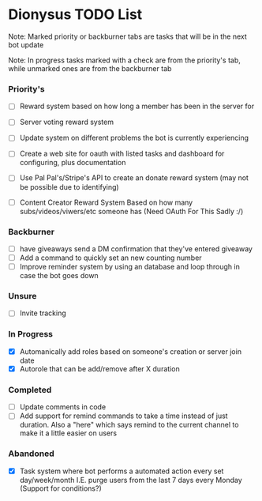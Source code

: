 # Dionysus TODO List

Note: Marked priority or backburner tabs are tasks that will be in the next bot update

Note: In progress tasks marked with a check are from the priority's tab, while unmarked ones are from the backburner tab

### Priority's
- [ ] Reward system based on how long a member has been in the server for
- [ ] Server voting reward system
- [ ] Update system on different problems the bot is currently experiencing
- [ ] Create a web site for oauth with listed tasks and dashboard for configuring, plus documentation
- [ ] Use Pal Pal's/Stripe's API to create an donate reward system (may not be possible due to identifying)
- [ ] Content Creator Reward System Based on how many subs/videos/viwers/etc someone has (Need OAuth For This Sadly :/)


### Backburner
- [ ] have giveaways send a DM confirmation that they've entered giveaway
- [ ] Add a command to quickly set an new counting number
- [ ] Improve reminder system by using an database and loop through in case the bot goes down

### Unsure
- [ ] Invite tracking

### In Progress
- [x] Automanically add roles based on someone's creation or server join date
- [x] Autorole that can be add/remove after X duration

### Completed
- [ ] Update comments in code
- [ ] Add support for remind commands to take a time instead of just duration. Also a "here" which says remind to the current channel to make it a little easier on users

### Abandoned
- [x] Task system where bot performs a automated action every set day/week/month I.E. purge users from the last 7 days every Monday (Support for conditions?)
